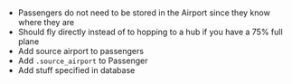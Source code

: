 # 
- Passengers do not need to be stored in the Airport since they know where they are
- Should fly directly instead of to hopping to a hub if you have a 75% full plane
- Add source airport to passengers
- Add `.source_airport` to Passenger
- Add stuff specified in database 